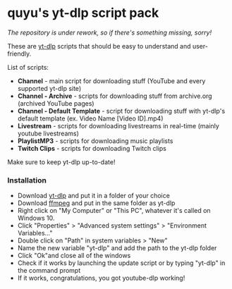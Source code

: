 
# **quyu's yt-dlp script pack**

_The repository is under rework, so if there's something missing, sorry!_

These are [yt-dlp](https://github.com/yt-dlp/yt-dlp) scripts that should be easy to understand and user-friendly.

List of scripts:
- **Channel** - main script for downloading stuff (YouTube and every supported yt-dlp site)
- **Channel - Archive** - scripts for downloading stuff from archive.org (archived YouTube pages)
- **Channel - Default Template** - script for downloading stuff with yt-dlp's default template (ex. Video Name [Video ID].mp4)
- **Livestream** - scripts for downloading livestreams in real-time (mainly youtube livestreams)
- **PlaylistMP3** - scripts for downloading music playlists
- **Twitch Clips** - scripts for downloading Twitch clips

Make sure to keep yt-dlp up-to-date!

### Installation
- Download [yt-dlp](https://github.com/yt-dlp/yt-dlp) and put it in a folder of your choice
- Download [ffmpeg](https://github.com/GyanD/codexffmpeg/releases) and put in the same folder as yt-dlp
- Right click on "My Computer" or "This PC", whatever it's called on Windows 10.
- Click "Properties" > "Advanced system settings" > "Environment Variables..."
- Double click on "Path" in system variables > "New"
- Name the new variable "yt-dlp" and add the path to the yt-dlp folder
- Click "Ok"and close all of the windows
- Check if it works by launching the update script or by typing "yt-dlp" in the command prompt
- If it works, congratulations, you got youtube-dlp working!

